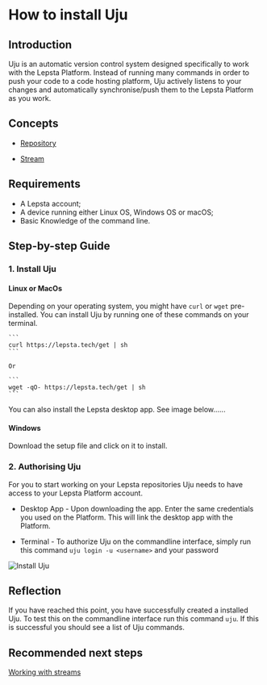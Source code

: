 # How to install Uju

## Introduction
Uju is an automatic version control system designed specifically to work with the Lepsta Platform. Instead of running many commands in order to push your code to a code hosting platform, Uju actively listens to your changes and automatically synchronise/push them to the Lepsta Platform as you work.

## Concepts
* [Repository](docs/pages/references/concepts/repository.md)

* [Stream](docs/pages/references/concepts/streams.md)

## Requirements
  + A Lepsta account;
  + A device running either Linux OS, Windows OS or macOS;
  + Basic Knowledge of the command line. 

## Step-by-step Guide

### 1. Install Uju 

#### Linux or MacOs

  Depending on your operating system, you might have `curl` or `wget` pre-installed. You can install Uju by running one of these commands on your terminal.


    ``` 
    curl https://lepsta.tech/get | sh
    ```

    Or

    ```
    wget -qO- https://lepsta.tech/get | sh
    ```


  You can also install the Lepsta desktop app. See image below......



#### Windows

Download the setup file and click on it to install.
        
### 2. Authorising Uju
For you to start working on your Lepsta repositories Uju needs to have access to your Lepsta Platform account. 

* Desktop App - Upon downloading the app. Enter the same credentials you used on the Platform. This will link the desktop app with the Platform.

* Terminal - To authorize Uju on the commandline interface, simply run this command `uju login -u <username>` and your password

![Install Uju](https://static.lepsta.tech/docs-assets/install-to-uju.gif "Install Uju")
 
 ## Reflection
If you have reached this point, you have successfully created a installed Uju. To test this on the commandline interface run this command `uju`. If this is successful you should see a list of Uju commands.

## Recommended next steps
[Working with streams](pages/guides/working-with-streams.md)

